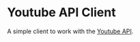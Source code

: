 # Youtube API Client

A simple client to work with the [Youtube API](https://developers.google.com/youtube/v3/getting-started).